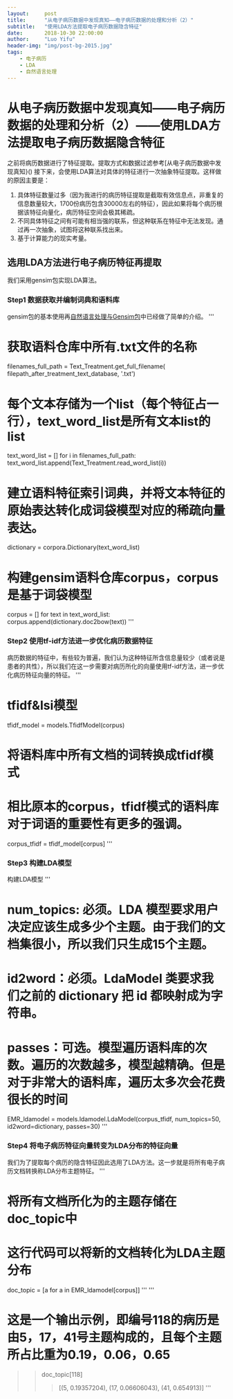 ```yaml
---
layout:     post
title:      "从电子病历数据中发现真知——电子病历数据的处理和分析（2）"
subtitle:   "使用LDA方法提取电子病历数据隐含特征"
date:       2018-10-30 22:00:00
author:     "Luo Yifu"
header-img: "img/post-bg-2015.jpg"
tags:
    - 电子病历
    - LDA
    - 自然语言处理
---
```

# 从电子病历数据中发现真知——电子病历数据的处理和分析（2）——使用LDA方法提取电子病历数据隐含特征
之前将病历数据进行了特征提取。提取方式和数据过滤参考[从电子病历数据中发现真知}()
接下来，会使用LDA算法对具体的特征进行一次抽象特征提取。这样做的原因主要是：
1. 具体特征数量过多（因为我进行的病历特征提取是截取有效信息点，非重复的信息数量较大，1700份病历包含30000左右的特征），因此如果将每个病历根据该特征向量化，病历特征空间会极其稀疏。
2. 不同具体特征之间有可能有相当强的联系，但这种联系在特征中无法发现。通过再一次抽象，试图将这种联系找出来。
3. 基于计算能力的现实考量。

## 选用LDA方法进行电子病历特征再提取
我们采用gensim包实现LDA算法。
### Step1 数据获取并编制词典和语料库
gensim包的基本使用再[自然语言处理与Gensim包]()中已经做了简单的介绍。
'''
# 获取语料仓库中所有.txt文件的名称
filenames_full_path = Text_Treatment.get_full_filename(
    filepath_after_treatment_text_database, '.txt')

# 每个文本存储为一个list（每个特征占一行），text_word_list是所有文本list的list
text_word_list = []
for i in filenames_full_path:
    text_word_list.append(Text_Treatment.read_word_list(i))

# 建立语料特征索引词典，并将文本特征的原始表达转化成词袋模型对应的稀疏向量表达。
dictionary = corpora.Dictionary(text_word_list)

# 构建gensim语料仓库corpus，corpus是基于词袋模型
corpus = []
for text in text_word_list:
    corpus.append(dictionary.doc2bow(text))
'''

### Step2 使用tf-idf方法进一步优化病历数据特征
病历数据的特征中，有些较为普遍，我们认为这种特征所含信息量较少（或者说是患者的共性），所以我们在这一步需要对病历所化的向量使用tf-idf方法，进一步优化病历特征向量的特征。
'''
# tfidf&lsi模型
tfidf_model = models.TfidfModel(corpus)

# 将语料库中所有文档的词转换成tfidf模式
# 相比原本的corpus，tfidf模式的语料库对于词语的重要性有更多的强调。 
corpus_tfidf = tfidf_model[corpus]
'''

### Step3 构建LDA模型
构建LDA模型
'''
# num_topics: 必须。LDA 模型要求用户决定应该生成多少个主题。由于我们的文档集很小，所以我们只生成15个主题。
# id2word：必须。LdaModel 类要求我们之前的 dictionary 把 id 都映射成为字符串。
# passes：可选。模型遍历语料库的次数。遍历的次数越多，模型越精确。但是对于非常大的语料库，遍历太多次会花费很长的时间
EMR_ldamodel = models.ldamodel.LdaModel(corpus_tfidf, num_topics=50, id2word=dictionary, passes=30)
'''

### Step4 将电子病历特征向量转变为LDA分布的特征向量
我们为了提取每个病历的隐含特征因此选用了LDA方法。这一步就是将所有电子病历文档转换称LDA分布主题特征。
'''
# 将所有文档所化为的主题存储在doc_topic中
# 这行代码可以将新的文档转化为LDA主题分布
doc_topic = [a for a in EMR_ldamodel[corpus]]
'''
'''
# 这是一个输出示例，即编号118的病历是由5，17，41号主题构成的，且每个主题所占比重为0.19，0.06，0.65
>>doc_topic[118]
>>>[(5, 0.19357204), (17, 0.06606043), (41, 0.654913)]
'''

